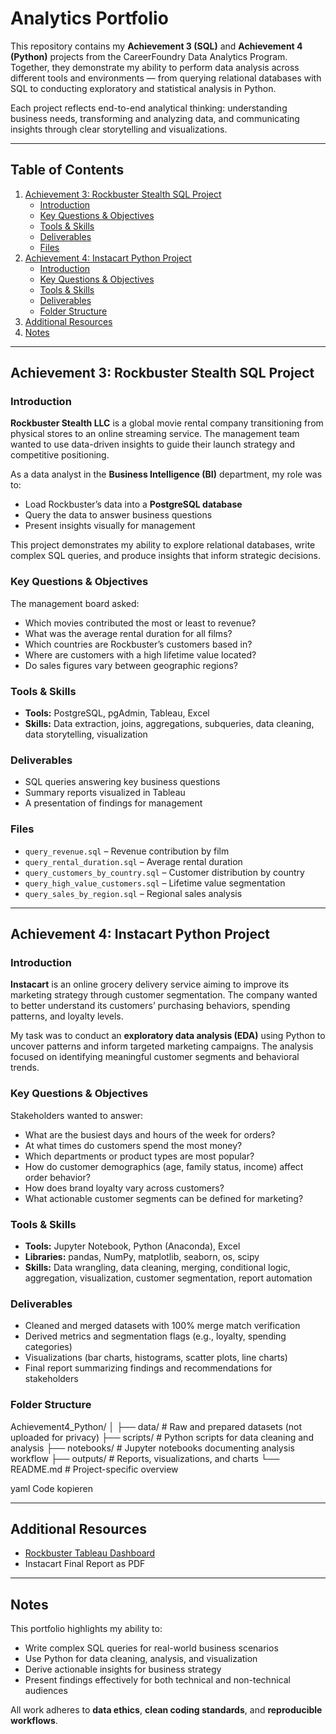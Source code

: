 # Analytics Portfolio

This repository contains my **Achievement 3 (SQL)** and **Achievement 4 (Python)** projects from the CareerFoundry Data Analytics Program. Together, they demonstrate my ability to perform data analysis across different tools and environments — from querying relational databases with SQL to conducting exploratory and statistical analysis in Python.  

Each project reflects end-to-end analytical thinking: understanding business needs, transforming and analyzing data, and communicating insights through clear storytelling and visualizations.

---

## Table of Contents
1. [Achievement 3: Rockbuster Stealth SQL Project](#achievement-3-rockbuster-stealth-sql-project)
   - [Introduction](#introduction)
   - [Key Questions & Objectives](#key-questions--objectives)
   - [Tools & Skills](#tools--skills)
   - [Deliverables](#deliverables)
   - [Files](#files)
2. [Achievement 4: Instacart Python Project](#achievement-4-instacart-python-project)
   - [Introduction](#introduction-1)
   - [Key Questions & Objectives](#key-questions--objectives-1)
   - [Tools & Skills](#tools--skills-1)
   - [Deliverables](#deliverables-1)
   - [Folder Structure](#folder-structure)
3. [Additional Resources](#additional-resources)
4. [Notes](#notes)

---

## Achievement 3: Rockbuster Stealth SQL Project

### Introduction
**Rockbuster Stealth LLC** is a global movie rental company transitioning from physical stores to an online streaming service. The management team wanted to use data-driven insights to guide their launch strategy and competitive positioning.  

As a data analyst in the **Business Intelligence (BI)** department, my role was to:
- Load Rockbuster’s data into a **PostgreSQL database**
- Query the data to answer business questions
- Present insights visually for management

This project demonstrates my ability to explore relational databases, write complex SQL queries, and produce insights that inform strategic decisions.

### Key Questions & Objectives
The management board asked:
- Which movies contributed the most or least to revenue?
- What was the average rental duration for all films?
- Which countries are Rockbuster’s customers based in?
- Where are customers with a high lifetime value located?
- Do sales figures vary between geographic regions?

### Tools & Skills
- **Tools:** PostgreSQL, pgAdmin, Tableau, Excel  
- **Skills:** Data extraction, joins, aggregations, subqueries, data cleaning, data storytelling, visualization

### Deliverables
- SQL queries answering key business questions
- Summary reports visualized in Tableau
- A presentation of findings for management

### Files
- `query_revenue.sql` – Revenue contribution by film  
- `query_rental_duration.sql` – Average rental duration  
- `query_customers_by_country.sql` – Customer distribution by country  
- `query_high_value_customers.sql` – Lifetime value segmentation  
- `query_sales_by_region.sql` – Regional sales analysis  

---

## Achievement 4: Instacart Python Project

### Introduction
**Instacart** is an online grocery delivery service aiming to improve its marketing strategy through customer segmentation. The company wanted to better understand its customers’ purchasing behaviors, spending patterns, and loyalty levels.

My task was to conduct an **exploratory data analysis (EDA)** using Python to uncover patterns and inform targeted marketing campaigns. The analysis focused on identifying meaningful customer segments and behavioral trends.

### Key Questions & Objectives
Stakeholders wanted to answer:
- What are the busiest days and hours of the week for orders?
- At what times do customers spend the most money?
- Which departments or product types are most popular?
- How do customer demographics (age, family status, income) affect order behavior?
- How does brand loyalty vary across customers?
- What actionable customer segments can be defined for marketing?

### Tools & Skills
- **Tools:** Jupyter Notebook, Python (Anaconda), Excel  
- **Libraries:** pandas, NumPy, matplotlib, seaborn, os, scipy  
- **Skills:** Data wrangling, data cleaning, merging, conditional logic, aggregation, visualization, customer segmentation, report automation

### Deliverables
- Cleaned and merged datasets with 100% merge match verification  
- Derived metrics and segmentation flags (e.g., loyalty, spending categories)  
- Visualizations (bar charts, histograms, scatter plots, line charts)  
- Final report summarizing findings and recommendations for stakeholders  

### Folder Structure
Achievement4_Python/
│
├── data/ # Raw and prepared datasets (not uploaded for privacy)
├── scripts/ # Python scripts for data cleaning and analysis
├── notebooks/ # Jupyter notebooks documenting analysis workflow
├── outputs/ # Reports, visualizations, and charts
└── README.md # Project-specific overview

yaml
Code kopieren

---

## Additional Resources
- [Rockbuster Tableau Dashboard](https://public.tableau.com/app/profile/am.sa5641/viz/rockbuster_17583684137770/Sheet1)
- Instacart Final Report as PDF

---

## Notes
This portfolio highlights my ability to:
- Write complex SQL queries for real-world business scenarios  
- Use Python for data cleaning, analysis, and visualization  
- Derive actionable insights for business strategy  
- Present findings effectively for both technical and non-technical audiences  

All work adheres to **data ethics**, **clean coding standards**, and **reproducible workflows**.  
